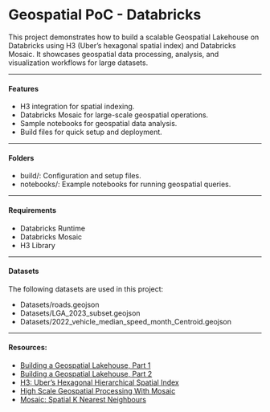 # Geospatial PoC - Databricks
This project demonstrates how to build a scalable Geospatial Lakehouse on Databricks using H3 (Uber’s hexagonal spatial index) and Databricks Mosaic. It showcases geospatial data processing, analysis, and visualization workflows for large datasets.

---

#### Features
- H3 integration for spatial indexing.
- Databricks Mosaic for large-scale geospatial operations.
- Sample notebooks for geospatial data analysis.
- Build files for quick setup and deployment.

---

#### Folders
- build/: Configuration and setup files.
- notebooks/: Example notebooks for running geospatial queries.

---

#### Requirements
- Databricks Runtime
- Databricks Mosaic
- H3 Library

---

#### Datasets
The following datasets are used in this project:
- Datasets/roads.geojson
- Datasets/LGA_2023_subset.geojson
- Datasets/2022_vehicle_median_speed_month_Centroid.geojson

---

#### Resources:
* [Building a Geospatial Lakehouse, Part 1](https://www.databricks.com/blog/2021/12/17/building-a-geospatial-lakehouse-part-1.html)
* [Building a Geospatial Lakehouse, Part 2](https://www.databricks.com/blog/2022/03/28/building-a-geospatial-lakehouse-part-2.html)
* [H3: Uber’s Hexagonal Hierarchical Spatial Index](https://www.uber.com/en-AU/blog/h3/)
* [High Scale Geospatial Processing With Mosaic](https://www.databricks.com/blog/2022/05/02/high-scale-geospatial-processing-with-mosaic.html)
* [Mosaic: Spatial K Nearest Neighbours](https://databrickslabs.github.io/mosaic/models/spatial-knn.html)

